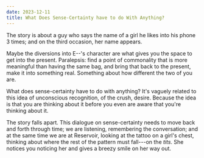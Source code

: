 ```yaml
---
date: 2023-12-11
title: What Does Sense-Certainty have to do With Anything?
---
```


The story is about a guy who says the name of a girl he likes into his phone 3 times; and on the third occasion, her name appears.

Maybe the diversions into E--'s character are what gives you the space to get into the present. Paralepsis: find a point of commonality that is more meaningful than having the same bag, and bring that back to the present, make it into something real. Something about how different the two of you are.

What does sense-certainty have to do with anything? It's vaguely related to this idea of unconscious recognition, of the crush, desire. Because the idea is that you are thinking about it before you even are aware that you're thinking about it.

The story falls apart. This dialogue on sense-certainty needs to move back and forth through time; we are listening, remembering the conversation; and at the same time we are at Reservoir, looking at the tattoo on a girl's chest, thinking about where the rest of the pattern must fall---on the *tits*. She notices you noticing her and gives a breezy smile on her way out.

